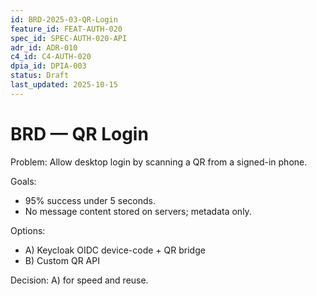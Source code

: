 ```yaml
---
id: BRD-2025-03-QR-Login
feature_id: FEAT-AUTH-020
spec_id: SPEC-AUTH-020-API
adr_id: ADR-010
c4_id: C4-AUTH-020
dpia_id: DPIA-003
status: Draft
last_updated: 2025-10-15
---
```


# BRD — QR Login
Problem: Allow desktop login by scanning a QR from a signed-in phone.

Goals:
- 95% success under 5 seconds.
- No message content stored on servers; metadata only.

Options:
- A) Keycloak OIDC device-code + QR bridge
- B) Custom QR API

Decision: A) for speed and reuse.
